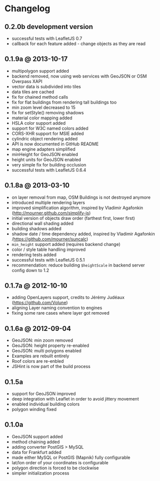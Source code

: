 # Changelog

## 0.2.0b development version

- successful tests with LeafletJS 0.7
- callback for each feature added - change objects as they are read


## 0.1.9a @ 2013-10-17

- multipolygon support added
- backend removed, now using web services with GeoJSON or OSM Overpass XAPI
- vector data is subdivided into tiles
- data tiles are cached
- fix for chained method calls
- fix for flat buildings from rendering tall buildings too
- min zoom level decreased to 15
- fix for setStyle() removing shadows
- material color mapping added
- HSLA color support added
- support for W3C named colors added
- CORS-XHR support for MSIE added
- cylindric object rendering added
- API is now documented in GitHub README
- map engine adapters simplified
- minHeight for GeoJSON enabled
- height units for GeoJSON enabled
- very simple fix for building occlusion
- successful tests with LeafletJS 0.6.4


## 0.1.8a @ 2013-03-10

- on layer removal from map, OSM Buildings is not destroyed anymore
- introduced multiple rendering layers
- improved simplification algorithm, inspired by Vladimir Agafonkin (http://mourner.github.com/simplify-js)
- initial version of objects draw order (farthest first, lower first)
- directional wall shading added
- building shadows added
- shadow date / time dependency added, inspired by Vladimir Agafonkin /https://github.com/mourner/suncalc)
- `min_height` support added (requires backend change)
- color / style table handling improved
- rendering tests added
- successful tests with LeafletJS 0.5.1
- recommendation: reduce building `$heightScale` in backend server config down to 1.2


## 0.1.7a @ 2012-10-10

- adding OpenLayers support, credits to Jérémy Judéaux (https://github.com/Volune)
- aligning Layer naming convention to engines
- fixing some rare cases where layer got removed


## 0.1.6a @ 2012-09-04

- GeoJSON: min zoom removed
- GeoJSON: height property re-enabled
- GeoJSON: multi polygons enabled
- Examples are rebuilt entirely
- Roof colors are re-enbled
- JSHint is now part of the build process


## 0.1.5a

- support for GeoJSON improved
- deep integration with Leaflet in order to avoid jittery movement
- enabled individual building colors
- polygon winding fixed


## 0.1.0a

- GeoJSON support added
- method chaining added
- adding converter PostGIS > MySQL
- data for Frankfurt added
- made either MySQL or PostGIS (Mapnik) fully configurable
- lat/lon order of your coordinates is configurable
- polygon direction is forced to be clockwise
- simpler initialization process
